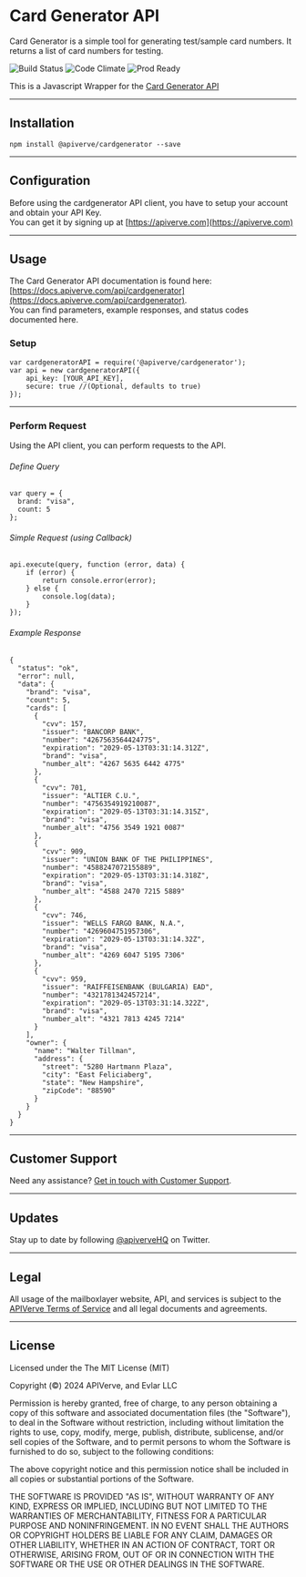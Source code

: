 Card Generator API
============

Card Generator is a simple tool for generating test/sample card numbers. It returns a list of card numbers for testing.

![Build Status](https://img.shields.io/badge/build-passing-green)
![Code Climate](https://img.shields.io/badge/maintainability-B-purple)
![Prod Ready](https://img.shields.io/badge/production-ready-blue)

This is a Javascript Wrapper for the [Card Generator API](https://apiverve.com/marketplace/api/cardgenerator)

---

## Installation
	npm install @apiverve/cardgenerator --save

---

## Configuration

Before using the cardgenerator API client, you have to setup your account and obtain your API Key.  
You can get it by signing up at [https://apiverve.com](https://apiverve.com)

---

## Usage

The Card Generator API documentation is found here: [https://docs.apiverve.com/api/cardgenerator](https://docs.apiverve.com/api/cardgenerator).  
You can find parameters, example responses, and status codes documented here.

### Setup

```
var cardgeneratorAPI = require('@apiverve/cardgenerator');
var api = new cardgeneratorAPI({
    api_key: [YOUR_API_KEY],
    secure: true //(Optional, defaults to true)
});
```

---


### Perform Request
Using the API client, you can perform requests to the API.

###### Define Query

```
var query = {
  brand: "visa",
  count: 5
};
```

###### Simple Request (using Callback)

```
api.execute(query, function (error, data) {
    if (error) {
        return console.error(error);
    } else {
        console.log(data);
    }
});
```

###### Example Response

```
{
  "status": "ok",
  "error": null,
  "data": {
    "brand": "visa",
    "count": 5,
    "cards": [
      {
        "cvv": 157,
        "issuer": "BANCORP BANK",
        "number": "4267563564424775",
        "expiration": "2029-05-13T03:31:14.312Z",
        "brand": "visa",
        "number_alt": "4267 5635 6442 4775"
      },
      {
        "cvv": 701,
        "issuer": "ALTIER C.U.",
        "number": "4756354919210087",
        "expiration": "2029-05-13T03:31:14.315Z",
        "brand": "visa",
        "number_alt": "4756 3549 1921 0087"
      },
      {
        "cvv": 909,
        "issuer": "UNION BANK OF THE PHILIPPINES",
        "number": "4588247072155889",
        "expiration": "2029-05-13T03:31:14.318Z",
        "brand": "visa",
        "number_alt": "4588 2470 7215 5889"
      },
      {
        "cvv": 746,
        "issuer": "WELLS FARGO BANK, N.A.",
        "number": "4269604751957306",
        "expiration": "2029-05-13T03:31:14.32Z",
        "brand": "visa",
        "number_alt": "4269 6047 5195 7306"
      },
      {
        "cvv": 959,
        "issuer": "RAIFFEISENBANK (BULGARIA) EAD",
        "number": "4321781342457214",
        "expiration": "2029-05-13T03:31:14.322Z",
        "brand": "visa",
        "number_alt": "4321 7813 4245 7214"
      }
    ],
    "owner": {
      "name": "Walter Tillman",
      "address": {
        "street": "5280 Hartmann Plaza",
        "city": "East Feliciaberg",
        "state": "New Hampshire",
        "zipCode": "88590"
      }
    }
  }
}
```

---

## Customer Support

Need any assistance? [Get in touch with Customer Support](https://apiverve.com/contact).

---

## Updates
Stay up to date by following [@apiverveHQ](https://twitter.com/apiverveHQ) on Twitter.

---

## Legal

All usage of the mailboxlayer website, API, and services is subject to the [APIVerve Terms of Service](https://apiverve.com/terms) and all legal documents and agreements.

---

## License
Licensed under the The MIT License (MIT)

Copyright (&copy;) 2024 APIVerve, and Evlar LLC

Permission is hereby granted, free of charge, to any person obtaining a copy of this software and associated documentation files (the "Software"), to deal in the Software without restriction, including without limitation the rights to use, copy, modify, merge, publish, distribute, sublicense, and/or sell copies of the Software, and to permit persons to whom the Software is furnished to do so, subject to the following conditions:

The above copyright notice and this permission notice shall be included in all copies or substantial portions of the Software.

THE SOFTWARE IS PROVIDED "AS IS", WITHOUT WARRANTY OF ANY KIND, EXPRESS OR IMPLIED, INCLUDING BUT NOT LIMITED TO THE WARRANTIES OF MERCHANTABILITY, FITNESS FOR A PARTICULAR PURPOSE AND NONINFRINGEMENT. IN NO EVENT SHALL THE AUTHORS OR COPYRIGHT HOLDERS BE LIABLE FOR ANY CLAIM, DAMAGES OR OTHER LIABILITY, WHETHER IN AN ACTION OF CONTRACT, TORT OR OTHERWISE, ARISING FROM, OUT OF OR IN CONNECTION WITH THE SOFTWARE OR THE USE OR OTHER DEALINGS IN THE SOFTWARE.